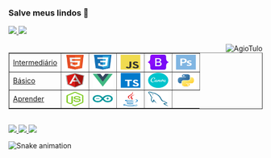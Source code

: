 ### Salve meus lindos 👋

<div> 
    <a href="https://github.com/cartulo">
    <img height="150em" src="https://github-readme-stats.vercel.app/api?username=cartulo&show_icons=true&theme=tokyonight&include_all_commits=true&count_private=true"/>
    <img height="150em" src="https://github-readme-stats.vercel.app/api/top-langs/?username=cartulo&layout=compact&langs_count=7&theme=tokyonight"/>
</div>
<div style="display: inline_block"><br/>
    <img align="right" alt="AgioTulo" src="https://cdn.discordapp.com/emojis/758866965904228362.png?v=1">
<table border="1">
    <tr>
        <td>Intermediário</td>
        <td><img align="center" alt="Gil-HTML" height="30" width="40" src="https://raw.githubusercontent.com/devicons/devicon/master/icons/html5/html5-original.svg"></td>
        <td><img align="center" alt="Gil-CSS" height="30" width="40" src="https://raw.githubusercontent.com/devicons/devicon/master/icons/css3/css3-original.svg"></td>
        <td><img align="center" alt="Gil-JS" height="30" width="40" src="https://raw.githubusercontent.com/devicons/devicon/master/icons/javascript/javascript-original.svg"></td>
        <td><img align="center" alt="Gil-VueJS" height="30" width="40" src="https://raw.githubusercontent.com/devicons/devicon/master/icons/bootstrap/bootstrap-original.svg"></td>
        <td><img align="center" alt="Gil-PS" height="30" width="40" src="https://raw.githubusercontent.com/devicons/devicon/master/icons/photoshop/photoshop-plain.svg"></td>
    </tr>
    <tr>
        <td>Básico</td>
        <td><img align="center" alt="Gil-AngJs" height="30" width="40" src="https://raw.githubusercontent.com/devicons/devicon/master/icons/angularjs/angularjs-original.svg"></td>
        <td><img align="center" alt="Gil-VueJS" height="30" width="40" src="https://raw.githubusercontent.com/devicons/devicon/master/icons/vuejs/vuejs-original.svg"></td>
        <td><img align="center" alt="Gil-TS" height="30" width="40" src="https://raw.githubusercontent.com/devicons/devicon/master/icons/typescript/typescript-plain.svg"></td>
        <td><img align="center" alt="Gil-Canva" height="30" width="40" src="https://raw.githubusercontent.com/devicons/devicon/master/icons/canva/canva-original.svg"></td>
        <td><img align="center" alt="Gil-Python" height="30" width="40" src="https://raw.githubusercontent.com/devicons/devicon/master/icons/python/python-original.svg"></td>
    </tr>
    <tr>
        <td>Aprender</td>
        <td><img align="center" alt="Gil-NodeJS" height="30" width="40" src="https://raw.githubusercontent.com/devicons/devicon/master/icons/nodejs/nodejs-original.svg"></td>
        <td><img align="center" alt="Gil-Arduino" height="30" width="40" src="https://raw.githubusercontent.com/devicons/devicon/master/icons/arduino/arduino-original.svg"></td>
        <td><img align="center" alt="Gil-Java" height="30" width="40" src="https://raw.githubusercontent.com/devicons/devicon/master/icons/java/java-original.svg"></td>
        <td><img align="center" alt="Gil-MySQL" height="30" width="40" src="https://raw.githubusercontent.com/devicons/devicon/master/icons/mysql/mysql-original.svg"></td>
    </tr>
</table><br/>
</div>
<div>
    <a href="https://linkedin.com/in/gil-tulo" target="_blank">
    <img src="https://img.shields.io/badge/-LinkedIn-black.svg?style=for-the-badge&logo=linkedin&color=informational"/>
    </a>
    <a href="mailto:contato.gil.tulo@gmail.com" target="_blank">
    <img src="https://img.shields.io/badge/-Gmail-%23333?style=for-the-badge&logo=gmail&color=red&logoColor=white"/>
    </a>
    <a href="https://discord.gg/GRfyg4x7as" target="_blank">
    <img src="https://img.shields.io/badge/Discord-7289DA?style=for-the-badge&logo=discord&logoColor=white"/>
    </a>

![Snake animation](https://github.com/cartulo/cartulo/blob/output/github-contribution-snake.svg)

</div>

<!--
**Cartulo/CarTulo** is a ✨ _special_ ✨ repository because its `README.md` (this file) appears on your GitHub profile.

Here are some ideas to get you started:

- 🔭 I’m currently working on ...
- 🌱 I’m currently learning ...
- 👯 I’m looking to collaborate on ...
- 🤔 I’m looking for help with ...
- 💬 Ask me about ...
- 📫 How to reach me: ...
- 😄 Pronouns: ...
- ⚡ Fun fact: ...
  -->
